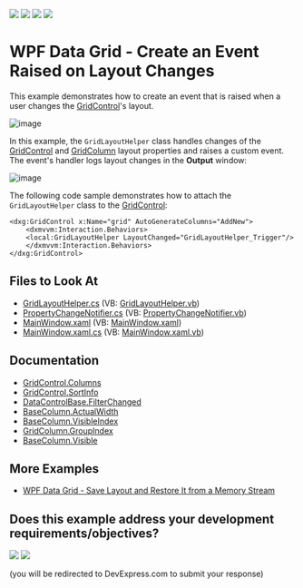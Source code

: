 <!-- default badges list -->
![](https://img.shields.io/endpoint?url=https://codecentral.devexpress.com/api/v1/VersionRange/128652431/21.1.5%2B)
[![](https://img.shields.io/badge/Open_in_DevExpress_Support_Center-FF7200?style=flat-square&logo=DevExpress&logoColor=white)](https://supportcenter.devexpress.com/ticket/details/E4609)
[![](https://img.shields.io/badge/📖_How_to_use_DevExpress_Examples-e9f6fc?style=flat-square)](https://docs.devexpress.com/GeneralInformation/403183)
[![](https://img.shields.io/badge/💬_Leave_Feedback-feecdd?style=flat-square)](#does-this-example-address-your-development-requirementsobjectives)
<!-- default badges end -->

# WPF Data Grid - Create an Event Raised on Layout Changes

This example demonstrates how to create an event that is raised when a user changes the [GridControl](https://docs.devexpress.com/WPF/DevExpress.Xpf.Grid.GridControl)'s layout.

![image](https://user-images.githubusercontent.com/65009440/186855425-d8682588-b7dd-46f2-9df1-d715f963c17d.png) 

In this example, the `GridLayoutHelper` class handles changes of the [GridControl](https://docs.devexpress.com/WPF/DevExpress.Xpf.Grid.GridControl) and [GridColumn](https://docs.devexpress.com/WPF/DevExpress.Xpf.Grid.GridColumn) layout properties and raises a custom event. The event's handler logs layout changes in the **Output** window:

![image](https://user-images.githubusercontent.com/65009440/186855562-2ed02acf-e9cd-485e-a446-9f46387668d1.png)

The following code sample demonstrates how to attach the `GridLayoutHelper` class to the [GridControl](https://docs.devexpress.com/WPF/DevExpress.Xpf.Grid.GridControl):

```xaml
<dxg:GridControl x:Name="grid" AutoGenerateColumns="AddNew">
    <dxmvvm:Interaction.Behaviors>
	<local:GridLayoutHelper LayoutChanged="GridLayoutHelper_Trigger"/>
    </dxmvvm:Interaction.Behaviors>
</dxg:GridControl>
```

## Files to Look At

* [GridLayoutHelper.cs](./CS/E4609/Implementation/GridLayoutHelper.cs) (VB: [GridLayoutHelper.vb](./VB/E4609/Implementation/GridLayoutHelper.vb))
* [PropertyChangeNotifier.cs](./CS/E4609/Implementation/PropertyChangeNotifier.cs) (VB: [PropertyChangeNotifier.vb](./VB/E4609/Implementation/PropertyChangeNotifier.vb))
* [MainWindow.xaml](./CS/E4609/MainWindow.xaml) (VB: [MainWindow.xaml](./VB/E4609/MainWindow.xaml))
* [MainWindow.xaml.cs](./CS/E4609/MainWindow.xaml.cs) (VB: [MainWindow.xaml.vb](./VB/E4609/MainWindow.xaml.vb))

## Documentation

* [GridControl.Columns](https://docs.devexpress.com/WPF/DevExpress.Xpf.Grid.GridControl.Columns)
* [GridControl.SortInfo](https://docs.devexpress.com/WPF/DevExpress.Xpf.Grid.GridControl.SortInfo)
* [DataControlBase.FilterChanged](https://docs.devexpress.com/WPF/DevExpress.Xpf.Grid.DataControlBase.FilterChanged)
* [BaseColumn.ActualWidth](https://docs.devexpress.com/WPF/DevExpress.Xpf.Grid.BaseColumn.ActualWidth)
* [BaseColumn.VisibleIndex](https://docs.devexpress.com/WPF/DevExpress.Xpf.Grid.BaseColumn.VisibleIndex)
* [GridColumn.GroupIndex](https://docs.devexpress.com/WPF/DevExpress.Xpf.Grid.GridColumn.GroupIndex)
* [BaseColumn.Visible](https://docs.devexpress.com/WPF/DevExpress.Xpf.Grid.BaseColumn.Visible)

## More Examples

* [WPF Data Grid - Save Layout and Restore It from a Memory Stream](https://github.com/DevExpress-Examples/how-to-save-grid-layout-to-and-restore-it-from-a-memory-stream-e1655)
<!-- feedback -->
## Does this example address your development requirements/objectives?

[<img src="https://www.devexpress.com/support/examples/i/yes-button.svg"/>](https://www.devexpress.com/support/examples/survey.xml?utm_source=github&utm_campaign=wpf-data-grid-create-event-raised-on-layout-changes&~~~was_helpful=yes) [<img src="https://www.devexpress.com/support/examples/i/no-button.svg"/>](https://www.devexpress.com/support/examples/survey.xml?utm_source=github&utm_campaign=wpf-data-grid-create-event-raised-on-layout-changes&~~~was_helpful=no)

(you will be redirected to DevExpress.com to submit your response)
<!-- feedback end -->
